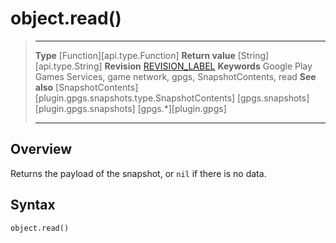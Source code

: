# object.read()

> --------------------- ------------------------------------------------------------------------------------------
> __Type__              [Function][api.type.Function]
> __Return value__      [String][api.type.String]
> __Revision__          [REVISION_LABEL](REVISION_URL)
> __Keywords__          Google Play Games Services, game network, gpgs, SnapshotContents, read
> __See also__          [SnapshotContents][plugin.gpgs.snapshots.type.SnapshotContents]
>						[gpgs.snapshots][plugin.gpgs.snapshots]
>                       [gpgs.*][plugin.gpgs]
> --------------------- ------------------------------------------------------------------------------------------

## Overview

Returns the payload of the snapshot, or `nil` if there is no data.

## Syntax

	object.read()